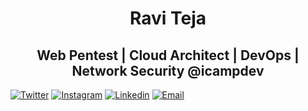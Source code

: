 <h1 align="center">Ravi Teja</h1>
<h2 align="center">Web Pentest | Cloud Architect | DevOps | Network Security @icampdev</h2>

[![Twitter](https://img.shields.io/badge/Twitter-%40__iraviteja-%231DA1F2)](https://twitter.com/_iraviteja) 
[![Instagram](https://img.shields.io/badge/Instagram-__iraviteja-%23bc2a8d%09)](https://instagram.com/_iraviteja)
[![Linkedin](https://img.shields.io/badge/Linked%20in-iraviteja-blue)](https://www.linkedin.com/in/iraviteja)
[![Email](https://img.shields.io/badge/Email-raviteja@i.camp-red)](mailto:raviteja@i.camp)
